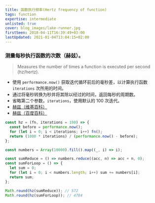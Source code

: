 ```yaml
---
title: 函数执行频率(Hertz frequency of function)
tags: function
expertise: intermediate
unlisted: true
cover: blog_images/lake-runner.jpg
firstSeen: 2018-04-11T16:39:49+03:00
lastUpdated: 2021-01-04T13:04:15+02:00
---
```


### 测量每秒执行函数的次数（赫兹）。
> Measures the number of times a function is executed per second (hz/hertz).

- 使用 `performance.now()` 获取迭代循环前后的毫秒差，以计算执行函数 `iterations` 次所用的时间。
- 通过将毫秒转换为秒并将其除以经过的时间，返回每秒的周期数。
- 省略第二个参数，`iterations`，使用默认的 100 次迭代。
- [赫兹（维基百科）](https://zh.wikipedia.org/zh-cn/%E8%B5%AB%E5%85%B9)
- [赫兹（百度百科）](https://baike.baidu.com/item/%E8%B5%AB%E5%85%B9/7245576)

```js
const hz = (fn, iterations = 100) => {
  const before = performance.now();
  for (let i = 0; i < iterations; i++) fn();
  return (1000 * iterations) / (performance.now() - before);
};
```

```js
const numbers = Array(10000).fill().map((_, i) => i);

const sumReduce = () => numbers.reduce((acc, n) => acc + n, 0);
const sumForLoop = () => {
  let sum = 0;
  for (let i = 0; i < numbers.length; i++) sum += numbers[i];
  return sum;
};

Math.round(hz(sumReduce)); // 572
Math.round(hz(sumForLoop)); // 4784
```
